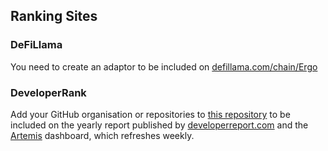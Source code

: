 
## Ranking Sites

### DeFiLlama

You need to create an adaptor to be included on [defillama.com/chain/Ergo](https://defillama.com/chain/Ergo)

### DeveloperRank

Add your GitHub organisation or repositories to [this repository](https://github.com/electric-capital/crypto-ecosystems/blob/master/data/ecosystems/e/ergo.toml) to be included on the yearly report published by [developerreport.com](https://developerreport.com/) and the [Artemis](https://app.artemis.xyz/developers/Ergo) dashboard, which refreshes weekly. 


